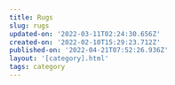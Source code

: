 ```yaml
---
title: Rugs
slug: rugs
updated-on: '2022-03-11T02:24:30.656Z'
created-on: '2022-02-10T15:29:23.712Z'
published-on: '2022-04-21T07:52:26.936Z'
layout: '[category].html'
tags: category
---
```



